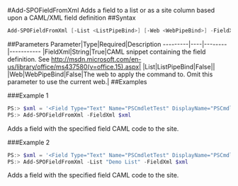 #Add-SPOFieldFromXml
Adds a field to a list or as a site column based upon a CAML/XML field definition
##Syntax
```powershell
Add-SPOFieldFromXml [-List <ListPipeBind>] [-Web <WebPipeBind>] -FieldXml <String>
```


##Parameters
Parameter|Type|Required|Description
---------|----|--------|-----------
|FieldXml|String|True|CAML snippet containing the field definition. See http://msdn.microsoft.com/en-us/library/office/ms437580(v=office.15).aspx|
|List|ListPipeBind|False||
|Web|WebPipeBind|False|The web to apply the command to. Omit this parameter to use the current web.|
##Examples

###Example 1
```powershell
PS:> $xml = '<Field Type="Text" Name="PSCmdletTest" DisplayName="PSCmdletTest" ID="{27d81055-f208-41c9-a976-61c5473eed4a}" Group="Test" Required="FALSE" StaticName="PSCmdletTest" />'
PS:> Add-SPOFieldFromXml -FieldXml $xml
```
Adds a field with the specified field CAML code to the site.

###Example 2
```powershell
PS:> $xml = '<Field Type="Text" Name="PSCmdletTest" DisplayName="PSCmdletTest" ID="{27d81055-f208-41c9-a976-61c5473eed4a}" Group="Test" Required="FALSE" StaticName="PSCmdletTest" />'
PS:> Add-SPOFieldFromXml -List "Demo List" -FieldXml $xml
```
Adds a field with the specified field CAML code to the site.
